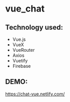 # vue_chat

## Technology used:
- Vue.js
- VueX
- VueRouter
- Axios
- Vuetify
- Firebase


## DEMO:
https://chat-vue.netlify.com/
